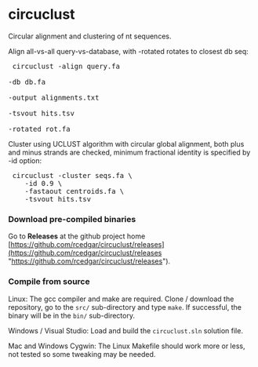 # circuclust

Circular alignment and clustering of nt sequences.

Align all-vs-all query-vs-database, with -rotated rotates to closest db seq:
	<pre>
circuclust -align query.fa \
	-db db.fa \
	-output alignments.txt \
	-tsvout hits.tsv \
	-rotated rot.fa
</pre>

Cluster using UCLUST algorithm with circular global alignment,
  both plus and minus strands are checked,
  minimum fractional identity is specified by -id option:
<pre>
 circuclust -cluster seqs.fa \
 	-id 0.9 \
	-fastaout centroids.fa \
	-tsvout hits.tsv
</pre>

### Download pre-compiled binaries
Go to **Releases** at the github project home [https://github.com/rcedgar/circuclust/releases](https://github.com/rcedgar/circuclust/releases "https://github.com/rcedgar/circuclust/releases").

### Compile from source
Linux: The gcc compiler and make are required. Clone / download the repository, go to the `src/` sub-directory and type `make`. If successful, the binary will be in the `bin/` sub-directory.

Windows / Visual Studio: Load and build the `circuclust.sln` solution file.

Mac and Windows Cygwin: The Linux Makefile should work more or less, not tested so some tweaking may be needed.
